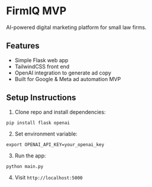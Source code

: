 # FirmIQ MVP

AI-powered digital marketing platform for small law firms.

## Features
- Simple Flask web app
- TailwindCSS front end
- OpenAI integration to generate ad copy
- Built for Google & Meta ad automation MVP

## Setup Instructions

1. Clone repo and install dependencies:
```
pip install flask openai
```

2. Set environment variable:
```
export OPENAI_API_KEY=your_openai_key
```

3. Run the app:
```
python main.py
```

4. Visit `http://localhost:5000`
